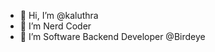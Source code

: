 - 👋 Hi, I’m @kaluthra
- 👀 I’m Nerd Coder
- 🌱 I’m Software Backend Developer @Birdeye

<!---
kaluthra/kaluthra is a ✨ special ✨ repository because its `README.md` (this file) appears on your GitHub profile.
You can click the Preview link to take a look at your changes.
--->
